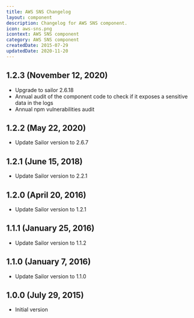 ```yaml
---
title: AWS SNS Changelog
layout: component
description: Changelog for AWS SNS component.
icon: aws-sns.png
icontext: AWS SNS component
category: AWS SNS component
createdDate: 2015-07-29
updatedDate: 2020-11-20
---
```


## 1.2.3 (November 12, 2020)

* Upgrade to sailor 2.6.18
* Annual audit of the component code to check if it exposes a sensitive data in the logs
* Annual npm vulnerabilities audit

## 1.2.2 (May 22, 2020)

* Update Sailor version to 2.6.7

## 1.2.1 (June 15, 2018)

* Update Sailor version to 2.2.1

## 1.2.0 (April 20, 2016)

* Update Sailor version to 1.2.1

## 1.1.1 (January 25, 2016)

* Update Sailor version to 1.1.2

## 1.1.0 (January 7, 2016)

* Update Sailor version to 1.1.0

## 1.0.0 (July 29, 2015)

* Initial version
